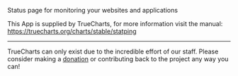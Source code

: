 Status page for monitoring your websites and applications

This App is supplied by TrueCharts, for more information visit the manual: https://truecharts.org/charts/stable/statping

---

TrueCharts can only exist due to the incredible effort of our staff.
Please consider making a [donation](https://truecharts.org/docs/about/sponsor) or contributing back to the project any way you can!
